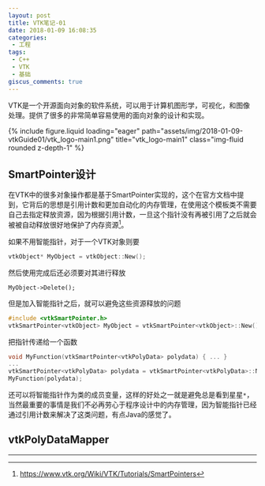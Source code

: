 ```yaml
---
layout: post
title: VTK笔记-01
date: 2018-01-09 16:08:35
categories:
 - 工程
tags:
 - C++
 - VTK
 - 基础
giscus_comments: true
---
```


VTK是一个开源面向对象的软件系统，可以用于计算机图形学，可视化，和图像处理。提供了很多的非常简单容易使用的面向对象的设计和实现。

<div class="row">
    <div class="col-sm mt-3 mt-md-0">
        {% include figure.liquid loading="eager" path="assets/img/2018-01-09-vtkGuide01/vtk_logo-main1.png" title="vtk_logo-main1" class="img-fluid rounded z-depth-1" %}
    </div>
</div>

<!-- more -->

## SmartPointer设计 ##

在VTK中的很多对象操作都是基于SmartPointer实现的，这个在官方文档中提到，它背后的思想是引用计数和更加自动化的内存管理，在使用这个模板类不需要自己去指定释放资源，因为根据引用计数，一旦这个指针没有再被引用了之后就会被被自动释放很好地保护了内存资源[^1]。

如果不用智能指针，对于一个VTK对象则要

```c++
vtkObject* MyObject = vtkObject::New();
```

然后使用完成后还必须要对其进行释放

```
MyObject->Delete();
```

但是加入智能指针之后，就可以避免这些资源释放的问题

```c++
#include <vtkSmartPointer.h>
vtkSmartPointer<vtkObject> MyObject = vtkSmartPointer<vtkObject>::New();
```

把指针传递给一个函数

```c++
void MyFunction(vtkSmartPointer<vtkPolyData> polydata) { ... }
...
vtkSmartPointer<vtkPolyData> polydata = vtkSmartPointer<vtkPolyData>::New();
MyFunction(polydata);
```

还可以将智能指针作为类的成员变量，这样的好处之一就是避免总是看到星星`*`，当然最重要的事情是我们不必再劳心于程序设计中的内存管理，因为智能指针已经通过引用计数来解决了这类问题，有点Java的感觉了。

## vtkPolyDataMapper ##


---

[^1]: https://www.vtk.org/Wiki/VTK/Tutorials/SmartPointers
